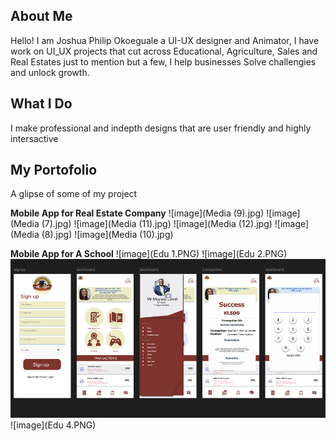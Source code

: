 ## About Me

Hello! I am Joshua Philip Okoeguale a UI-UX designer and  Animator, I have work on UI_UX projects that cut across Educational, Agriculture, Sales and Real Estates just to mention but a few, I help businesses Solve challengies and unlock growth.

## What I Do

I make professional and indepth designs that are user friendly and highly intersactive

## My Portofolio
A glipse of some of my project

**Mobile App for Real Estate Company**
![image](Media (9).jpg) 
![image](Media (7).jpg) 
![image](Media (11).jpg)
![image](Media (12).jpg)
![image](Media (8).jpg)
![image](Media (10).jpg)

**Mobile App for A School**
![image](Edu 1.PNG) 
![image](Edu 2.PNG) 
![image](Edu3.PNG)
![image](Edu 4.PNG)


